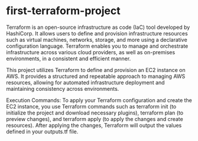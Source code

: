 # first-terraform-project
Terraform is an open-source infrastructure as code (IaC) tool developed by HashiCorp. It allows users to define and provision infrastructure resources such as virtual machines, networks, storage, and more using a declarative configuration language. Terraform enables you to manage and orchestrate infrastructure across various cloud providers, as well as on-premises environments, in a consistent and efficient manner.

This project utilizes Terraform to define and provision an EC2 instance on AWS. It provides a structured and repeatable approach to managing AWS resources, allowing for automated infrastructure deployment and maintaining consistency across environments.

Execution Commands: To apply your Terraform configuration and create the EC2 instance, you use Terraform commands such as terraform init (to initialize the project and download necessary plugins), terraform plan (to preview changes), and terraform apply (to apply the changes and create resources). After applying the changes, Terraform will output the values defined in your outputs.tf file.
